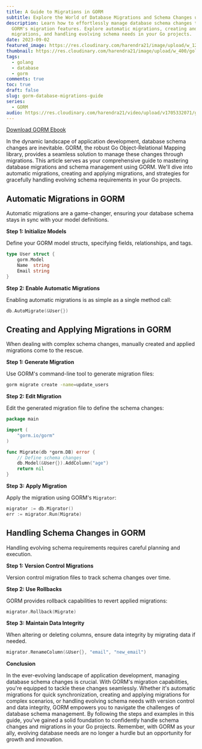 ```yaml
---
title: A Guide to Migrations in GORM
subtitle: Explore the World of Database Migrations and Schema Changes using GORM in Go
description: Learn how to effortlessly manage database schema changes through
  GORM's migration features. Explore automatic migrations, creating and applying
  migrations, and handling evolving schema needs in your Go projects.
date: 2023-09-02
featured_image: https://res.cloudinary.com/harendra21/image/upload/w_1200/golangwithexample/learn-gorm_yqoeio.png
thumbnail: https://res.cloudinary.com/harendra21/image/upload/w_400/golangwithexample/learn-gorm_yqoeio.png
tags:
  - golang
  - database
  - gorm
comments: true
toc: true
draft: false
slug: gorm-database-migrations-guide
series:
  - GORM
audio: https://res.cloudinary.com/harendra21/video/upload/v1705332071/golangwithexample/gorm-migration-guide_rsuybz.mp3
---
```


[Download GORM Ebook](https://res.cloudinary.com/harendra21/image/upload/v1694109746/golangwithexample/PDF/GORM_Mastery_gmpc1k.pdf)

In the dynamic landscape of application development, database schema changes are inevitable. GORM, the robust Go Object-Relational Mapping library, provides a seamless solution to manage these changes through migrations. This article serves as your comprehensive guide to mastering database migrations and schema management using GORM. We'll dive into automatic migrations, creating and applying migrations, and strategies for gracefully handling evolving schema requirements in your Go projects.

## Automatic Migrations in GORM

Automatic migrations are a game-changer, ensuring your database schema stays in sync with your model definitions.

**Step 1: Initialize Models**

Define your GORM model structs, specifying fields, relationships, and tags.

```go
type User struct {
    gorm.Model
    Name  string
    Email string
}
```

**Step 2: Enable Automatic Migrations**

Enabling automatic migrations is as simple as a single method call:

```go
db.AutoMigrate(&User{})
```

## Creating and Applying Migrations in GORM

When dealing with complex schema changes, manually created and applied migrations come to the rescue.

**Step 1: Generate Migration**

Use GORM's command-line tool to generate migration files:

```bash
gorm migrate create -name=update_users
```

**Step 2: Edit Migration**

Edit the generated migration file to define the schema changes:

```go
package main

import (
    "gorm.io/gorm"
)

func Migrate(db *gorm.DB) error {
    // Define schema changes
    db.Model(&User{}).AddColumn("age")
    return nil
}
```

**Step 3: Apply Migration**

Apply the migration using GORM's `Migrator`:

```go
migrator := db.Migrator()
err := migrator.Run(Migrate)
```

## Handling Schema Changes in GORM

Handling evolving schema requirements requires careful planning and execution.

**Step 1: Version Control Migrations**

Version control migration files to track schema changes over time.

**Step 2: Use Rollbacks**

GORM provides rollback capabilities to revert applied migrations:

```go
migrator.Rollback(Migrate)
```

**Step 3: Maintain Data Integrity**

When altering or deleting columns, ensure data integrity by migrating data if needed.

```go
migrator.RenameColumn(&User{}, "email", "new_email")
```

**Conclusion**

In the ever-evolving landscape of application development, managing database schema changes is crucial. With GORM's migration capabilities, you're equipped to tackle these changes seamlessly. Whether it's automatic migrations for quick synchronization, creating and applying migrations for complex scenarios, or handling evolving schema needs with version control and data integrity, GORM empowers you to navigate the challenges of database schema management. By following the steps and examples in this guide, you've gained a solid foundation to confidently handle schema changes and migrations in your Go projects. Remember, with GORM as your ally, evolving database needs are no longer a hurdle but an opportunity for growth and innovation.